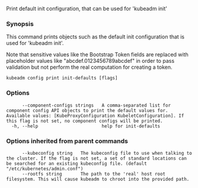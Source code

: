
Print default init configuration, that can be used for 'kubeadm init'

### Synopsis


This command prints objects such as the default init configuration that is used for 'kubeadm init'.

Note that sensitive values like the Bootstrap Token fields are replaced with placeholder values like "abcdef.0123456789abcdef" in order to pass validation but
not perform the real computation for creating a token.


```
kubeadm config print init-defaults [flags]
```

### Options

```
      --component-configs strings   A comma-separated list for component config API objects to print the default values for. Available values: [KubeProxyConfiguration KubeletConfiguration]. If this flag is not set, no component configs will be printed.
  -h, --help                        help for init-defaults
```

### Options inherited from parent commands

```
      --kubeconfig string   The kubeconfig file to use when talking to the cluster. If the flag is not set, a set of standard locations can be searched for an existing kubeconfig file. (default "/etc/kubernetes/admin.conf")
      --rootfs string       The path to the 'real' host root filesystem. This will cause kubeadm to chroot into the provided path.
```
